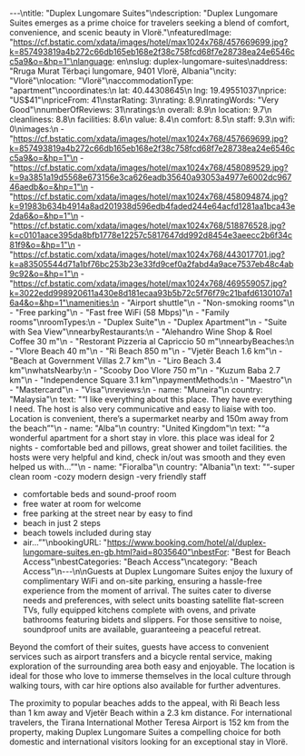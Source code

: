 ---\ntitle: "Duplex Lungomare Suites"\ndescription: "Duplex Lungomare Suites emerges as a prime choice for travelers seeking a blend of comfort, convenience, and scenic beauty in Vlorë."\nfeaturedImage: "https://cf.bstatic.com/xdata/images/hotel/max1024x768/457669699.jpg?k=857493819a4b272c66db165eb168e2f38c758fcd68f7e28738ea24e6546cc5a9&o=&hp=1"\nlanguage: en\nslug: duplex-lungomare-suites\naddress: "Rruga Murat Tërbaçi lungomare, 9401 Vlorë, Albania"\ncity: "Vlorë"\nlocation: "Vlorë"\naccommodationType: "apartment"\ncoordinates:\n  lat: 40.44308645\n  lng: 19.49551037\nprice: "US$41"\npriceFrom: 41\nstarRating: 3\nrating: 8.9\nratingWords: "Very Good"\nnumberOfReviews: 31\nratings:\n  overall: 8.9\n  location: 9.7\n  cleanliness: 8.8\n  facilities: 8.6\n  value: 8.4\n  comfort: 8.5\n  staff: 9.3\n  wifi: 0\nimages:\n  - "https://cf.bstatic.com/xdata/images/hotel/max1024x768/457669699.jpg?k=857493819a4b272c66db165eb168e2f38c758fcd68f7e28738ea24e6546cc5a9&o=&hp=1"\n  - "https://cf.bstatic.com/xdata/images/hotel/max1024x768/458089529.jpg?k=9a3851a19d5568e673156e3ca626eadb35640a93053a4977e6002dc96746aedb&o=&hp=1"\n  - "https://cf.bstatic.com/xdata/images/hotel/max1024x768/458094874.jpg?k=91983b634b4914a8ad201938d596edb4faded244e64acfd1281aa1bca43e2da6&o=&hp=1"\n  - "https://cf.bstatic.com/xdata/images/hotel/max1024x768/518876528.jpg?k=c0101aace395da8bfb1778e12257c5817647dd992d8454e3aeecc2b6f34c81f9&o=&hp=1"\n  - "https://cf.bstatic.com/xdata/images/hotel/max1024x768/443017701.jpg?k=a83505544d71a1bf76bc253b23e33fd9cef0a2fabd4a9ace7537eb48c4ab9c92&o=&hp=1"\n  - "https://cf.bstatic.com/xdata/images/hotel/max1024x768/469559057.jpg?k=3022edd998920611a430e8d181ecaa93b5b72c5f76f79c21bafd6130107a16a4&o=&hp=1"\namenities:\n  - "Airport shuttle"\n  - "Non-smoking rooms"\n  - "Free parking"\n  - "Fast free WiFi (58 Mbps)"\n  - "Family rooms"\nroomTypes:\n  - "Duplex Suite"\n  - "Duplex Apartment"\n  - "Suite with Sea View"\nnearbyRestaurants:\n  - "Alehandro Wine Shop & Roel Coffee 30 m"\n  - "Restorant Pizzeria al Capriccio 50 m"\nnearbyBeaches:\n  - "Vlore Beach 40 m"\n  - "Ri Beach 850 m"\n  - "Vjetër Beach 1.6 km"\n  - "Beach at Government Villas 2.7 km"\n  - "Liro Beach 3.4 km"\nwhatsNearby:\n  - "Scooby Doo Vlore 750 m"\n  - "Kuzum Baba 2.7 km"\n  - "Independence Square 3.1 km"\npaymentMethods:\n  - "Maestro"\n  - "Mastercard"\n  - "Visa"\nreviews:\n  - name: "Muneira"\n    country: "Malaysia"\n    text: "“I like everything about this place. They have everything I need. The host is also very communicative and easy to liaise with too. Location is convenient, there’s a supermarket nearby and 150m away from the beach”"\n  - name: "Alba"\n    country: "United Kingdom"\n    text: "“a wonderful apartment for a short stay in vlore. this place was ideal for 2 nights - comfortable bed and pillows, great shower and toilet facilities. the hosts were very helpful and kind, check in/out was smooth and they even helped us with...”"\n  - name: "Fioralba"\n    country: "Albania"\n    text: "“-super clean room
-cozy modern design
-very friendly staff
- comfortable beds and sound-proof room
- free water at room for welcome
- free parking at the street near by easy to find
- beach in just 2 steps
- beach towels included during stay
- air...”"\nbookingURL: "https://www.booking.com/hotel/al/duplex-lungomare-suites.en-gb.html?aid=8035640"\nbestFor: "Best for Beach Access"\nbestCategories: "Beach Access"\ncategory: "Beach Access"\n---\n\nGuests at Duplex Lungomare Suites enjoy the luxury of complimentary WiFi and on-site parking, ensuring a hassle-free experience from the moment of arrival. The suites cater to diverse needs and preferences, with select units boasting satellite flat-screen TVs, fully equipped kitchens complete with ovens, and private bathrooms featuring bidets and slippers. For those sensitive to noise, soundproof units are available, guaranteeing a peaceful retreat.

Beyond the comfort of their suites, guests have access to convenient services such as airport transfers and a bicycle rental service, making exploration of the surrounding area both easy and enjoyable. The location is ideal for those who love to immerse themselves in the local culture through walking tours, with car hire options also available for further adventures.

The proximity to popular beaches adds to the appeal, with Ri Beach less than 1 km away and Vjetër Beach within a 2.3 km distance. For international travelers, the Tirana International Mother Teresa Airport is 152 km from the property, making Duplex Lungomare Suites a compelling choice for both domestic and international visitors looking for an exceptional stay in Vlorë.